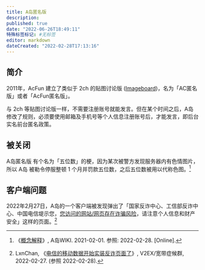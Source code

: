 ```yaml
---
title: A岛匿名版
description:
published: true
date: "2022-06-26T18:49:11"
特殊标签标记: #无标签
editor: markdown
dateCreated: "2022-02-28T17:13:16"
---
```


## 简介

2011年，AcFun 建立了类似于 2ch 的贴图讨论版 ([Imageboard][])，名为「AC匿名版」或者「AcFun匿名版」。

[Imageboard]: https://en.wikipedia.org/wiki/Imageboard

与 2ch 等贴图讨论版一样，不需要注册账号就能发言。但在某个时间之后，A岛修改了规则，必须要使用邮箱及手机号等个人信息注册账号后，才能发言，即后台实名前台匿名政策。

## 被关闭

A岛匿名版 有个名为「五位数」的梗，因为某次被警方发现服务器内有色情图片，所以 A岛 被勒令停服整顿 1 个月并罚款五位数，之后五位数被用以代称色图。[^E6950]

[^E6950]: 《[概念解释](https://web.archive.org/web/20210201222104/https://acwiki.org/w/%E6%A6%82%E5%BF%B5%E8%A7%A3%E9%87%8A#.E4.BA.94.E4.BD.8D.E6.95.B0)》, A岛WIKI. 2021-02-01. 参照: 2022-02-28. [Online].

## 客户端问题

2022年2月27日，A岛的一个客户端被发现弹出了「国家反诈中心、工信部反诈中心、中国电信堤示您，[您访问的网站/网页存在诈骗风险][]，请注意个人信息和财产安全」这样的页面。[^3670]

[您访问的网站/网页存在诈骗风险]: /censorship/您访问的网站_网页存在诈骗风险.md

[^3670]: LxnChan, 《[电信的移动数据开始实装反诈页面了](https://web.archive.org/web/20220227093629/https://www.v2ex.com/t/836707)》, V2EX/宽带症候群, 2022-02-27. (参照 2022-02-28).
